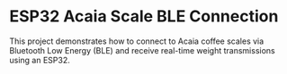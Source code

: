 # ESP32 Acaia Scale BLE Connection

This project demonstrates how to connect to Acaia coffee scales via Bluetooth Low Energy (BLE) and receive real-time weight transmissions using an ESP32.